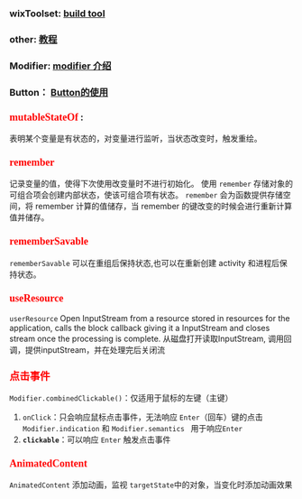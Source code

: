 ### wixToolset: <a href = 'https://www.jianshu.com/p/a55ae1924eea'>build tool</a>

### other: <a href = 'https://blog.csdn.net/bugyinyin/article/details/126852405'> 教程 </a>

### Modifier: <a href = 'https://blog.csdn.net/lplj717/article/details/121925809?spm=1001.2014.3001.5502'>modifier 介绍</a>

### Button： <a href = 'https://blog.csdn.net/lplj717/article/details/121857963'> Button的使用</a>


### <font face="仿宋" color=red size=4>mutableStateOf</font> :

表明某个变量是有状态的，对变量进行监听，当状态改变时，触发重绘。

### <font face="仿宋" color=red size=4>remember</font>

记录变量的值，使得下次使用改变量时不进行初始化。
使用 `remember` 存储对象的可组合项会创建内部状态，使该可组合项有状态。
`remember` 会为函数提供存储空间，将 remember 计算的值储存，当 remember 的键改变的时候会进行重新计算值并储存。

### <font face="仿宋" color=red size=4>rememberSavable</font>

`rememberSavable` 可以在重组后保持状态,也可以在重新创建 activity 和进程后保持状态。

### <font face="仿宋" color=red size=4>useResource</font>

```userResource```
Open InputStream from a resource stored in resources for the application, calls the block callback giving it a
InputStream and closes stream once the processing is complete.
从磁盘打开读取InputStream, 调用回调，提供inputStream，并在处理完后关闭流

### <font face="仿宋" color=red size=4>点击事件</font>

`Modifier.combinedClickable()`：仅适用于鼠标的左键（主键）

1. `onClick`：只会响应鼠标点击事件，无法响应 `Enter`（回车）键的点击
   `Modifier.indication` 和 `Modifier.semantics ` 用于响应`Enter`
2. **`clickable`**：可以响应 `Enter` 触发点击事件

### <font face="仿宋" color=red size=4>AnimatedContent</font>

`AnimatedContent` 添加动画，监视 `targetState`中的对象，当变化时添加动画效果